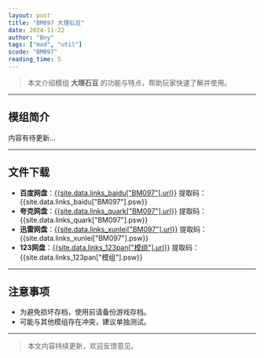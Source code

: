 ```yaml
---
layout: post
title: "BM097 大理石豆"
date: 2024-11-22
author: "Bny"
tags: ["mod", "util"]
scode: "BM097"
reading_time: 5
---
```


> 本文介绍模组 **大理石豆** 的功能与特点，帮助玩家快速了解并使用。

---

## 模组简介

内容有待更新...

---

## 文件下载
- **百度网盘**：[{{site.data.links_baidu["BM097"].url}}]({{site.data.links_baidu["BM097"].url}}) 提取码：{{site.data.links_baidu["BM097"].psw}}
- **夸克网盘**：[{{site.data.links_quark["BM097"].url}}]({{site.data.links_quark["BM097"].url}}) 提取码：{{site.data.links_quark["BM097"].psw}}
- **迅雷网盘**：[{{site.data.links_xunlei["BM097"].url}}]({{site.data.links_xunlei["BM097"].url}}) 提取码：{{site.data.links_xunlei["BM097"].psw}}
- **123网盘**：[{{site.data.links_123pan["模组"].url}}]({{site.data.links_123pan["模组"].url}}) 提取码：{{site.data.links_123pan["模组"].psw}}

---

## 注意事项
- 为避免损坏存档，使用前请备份游戏存档。
- 可能与其他模组存在冲突，建议单独测试。

---

> 本文内容持续更新，欢迎反馈意见。
